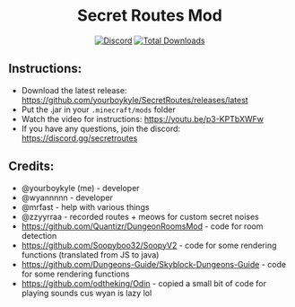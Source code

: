 <h1 align="center">
  Secret Routes Mod
</h1>

<div align="center">

[![Discord](https://img.shields.io/discord/1111306530357256262?label=discord&color=9089DA&logo=discord&style=for-the-badge)](https://discord.gg/secretroutes)
[![Total Downloads](https://img.shields.io/github/downloads/yourboykyle/SecretRoutes/total?label=downloads&color=208a19&logo=github&style=for-the-badge)](https://github.com/tzniiii/SecretRoutes/releases/tag/SecretRoutes)
</div>

## Instructions:
- Download the latest release: https://github.com/yourboykyle/SecretRoutes/releases/latest
- Put the .jar in your `.minecraft/mods` folder
- Watch the video for instructions: https://youtu.be/p3-KPTbXWFw
- If you have any questions, join the discord: https://discord.gg/secretroutes

## Credits:
- @yourboykyle (me) - developer
- @wyannnnn - developer
- @mrfast - help with various things
- @zzyyrraa - recorded routes + meows for custom secret noises
- https://github.com/Quantizr/DungeonRoomsMod - code for room detection
- https://github.com/Soopyboo32/SoopyV2 - code for some rendering functions (translated from JS to java)
- https://github.com/Dungeons-Guide/Skyblock-Dungeons-Guide - code for some rendering functions
- https://github.com/odtheking/Odin - copied a small bit of code for playing sounds cus wyan is lazy lol
